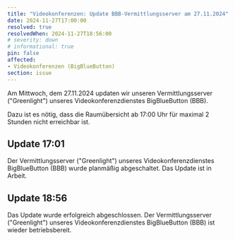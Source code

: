 ```yaml
---
title: "Videokonferenzen: Update BBB-Vermittlungsserver am 27.11.2024"
date: 2024-11-27T17:00:00
resolved: true
resolvedWhen: 2024-11-27T18:56:00
# severity: down
# informational: true
pin: false
affected:
- Videokonferenzen (BigBlueButton)
section: issue
---
```


Am Mittwoch, dem 27.11.2024 updaten wir unseren Vermittlungsserver ("Greenlight") unseres Videokonferenzdienstes BigBlueButton (BBB).

Dazu ist es nötig, dass die Raumübersicht ab 17:00 Uhr für maximal 2 Stunden nicht erreichbar ist.

## Update 17:01

Der Vermittlungsserver ("Greenlight") unseres Videokonferenzdienstes BigBlueButton (BBB) wurde planmäßig abgeschaltet. Das Update ist in Arbeit.

## Update 18:56

Das Update wurde erfolgreich abgeschlossen. Der Vermittlungsserver ("Greenlight") unseres Videokonferenzdienstes BigBlueButton (BBB) ist wieder betriebsbereit.
